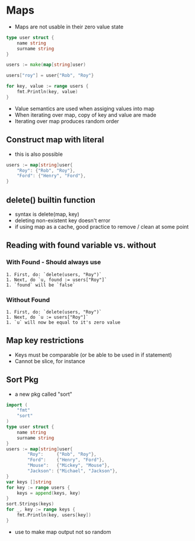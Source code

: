 # Maps
* Maps are not usable in their zero value state
```go
type user struct {
    name string
    surname string
}

users := make(map[string]user)

users["roy"] = user{"Rob", "Roy"}

for key, value := range users {
    fmt.Println(key, value)
}
```
* Value semantics are used when assiging values into map 
* When iterating over map, copy of key and value are made
* Iterating over map produces random order
## Construct map with literal
* this is also possible
```go
users := map[string]user{
    "Roy": {"Rob", "Roy"},
    "Ford": {"Henry", "Ford"},
}
```

## delete() builtin function
* syntax is delete(map, key)
* deleting non-existent key doesn't error
* if using map as a cache, good practice to remove / clean at some point

## Reading with found variable vs. without
### With Found - Should always use
    1. First, do: `delete(users, "Roy")`
    1. Next, do `u, found := users["Roy"]`
    1. `found` will be `false`
### Without Found
    1. First, do: `delete(users, "Roy")`
    1. Next, do `u := users["Roy"]`
    1. `u` will now be equal to it's zero value

## Map key restrictions
* Keys must be comparable (or be able to be used in if statement) 
* Cannot be slice, for instance

## Sort Pkg
* a new pkg called "sort" 
```go
import (
    "fmt"
    "sort"
)
type user struct {
    name string
    surname string
}
users := map[string]user{
		"Roy":     {"Rob", "Roy"},
		"Ford":    {"Henry", "Ford"},
		"Mouse":   {"Mickey", "Mouse"},
		"Jackson": {"Michael", "Jackson"},
}
var keys []string
for key := range users {
    keys = append(keys, key)
}
sort.Strings(keys)
for _, key := range keys {
    fmt.Println(key, users[key])
}
```
* use to make map output not so random